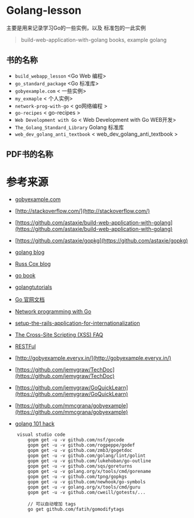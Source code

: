 # Golang-lesson
主要是用来记录学习Go的一些实例，以及 标准包的一此实例
> build-web-application-with-golang books,  example golang

  
## 书的名称
- `build_webapp_lesson`  <Go Web 编程> 
- `go_standard_package`  <Go 标准库>
- `gobyexample.com`      < 一些实例>
- `my_exmaple`           < 个人实例> 
- `network-prog-with-go`  < go网络编程 >
- `go-recipes`             < go-recipes > 
- `Web Development with Go` < Web Development with Go WEB开发>
- `The_Golang_Standard_Library` Golang 标准库
- `web_dev_golang_anti_textbook` < web_dev_golang_anti_textbook >

## PDF书的名称



# 参考来源
- [gobyexample.com](http://gobyexample.com)
- [http://stackoverflow.com/](http://stackoverflow.com/)
- [https://github.com/astaxie/build-web-application-with-golang](https://github.com/astaxie/build-web-application-with-golang)
- [https://github.com/astaxie/gopkg](https://github.com/astaxie/gopkg)
- [golang blog](http://blog.golang.org)
- [Russ Cox blog](http://research.swtch.com/)
- [go book](http://go-book.appsp0t.com/)
- [golangtutorials](http://golangtutorials.blogspot.com)
- [Go 官网文档](http://golang.org/doc/)
- [Network programming with Go](http://jan.newmarch.name/go/)
- [setup-the-rails-application-for-internationalization](http://guides.rubyonrails.org/i18n.html#setup-the-rails-application-for-internationalization)
- [The Cross-Site Scripting (XSS) FAQ](http://www.cgisecurity.com/xss-faq.html)
- [RESTFul](http://www.ruanyifeng.com/blog/2011/09/restful.html)
- [http://gobyexample.everyx.in/](http://gobyexample.everyx.in/)
- [https://github.com/jemygraw/TechDoc](https://github.com/jemygraw/TechDoc)
- [https://github.com/jemygraw/GoQuickLearn](https://github.com/jemygraw/GoQuickLearn)
- [https://github.com/mmcgrana/gobyexample](https://github.com/mmcgrana/gobyexample)
 
- [golang 101 hack](https://nanxiao.gitbooks.io/golang-101-hacks/)


```
    visual studio code 
        gopm get -u -v github.com/nsf/gocode
        gopm get -u -v github.com/rogpeppe/godef
        gopm get -u -v github.com/zmb3/gogetdoc
        gopm get -u -v github.com/golang/lint/golint
        gopm get -u -v github.com/lukehoban/go-outline
        gopm get -u -v github.com/sqs/goreturns
        gopm get -u -v golang.org/x/tools/cmd/gorename
        gopm get -u -v github.com/tpng/gopkgs
        gopm get -u -v github.com/newhook/go-symbols
        gopm get -u -v golang.org/x/tools/cmd/guru
        gopm get -u -v github.com/cweill/gotests/...

        // 可以自动增加 tags
        go get github.com/fatih/gomodifytags

```